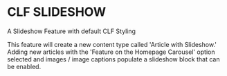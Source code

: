CLF SLIDESHOW
=============

A Slideshow Feature with default CLF Styling

This feature will create a new content type called 'Article with Slideshow.' Adding new articles with the 'Feature on the Homepage Carousel' option selected and images / image captions populate a slideshow block that can be enabled. 
